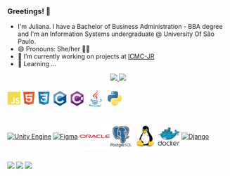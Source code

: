 ### Greetings! 👋

- I'm Juliana. I have a Bachelor of Business Administration - BBA degree and I'm an Information Systems undergraduate @ University Of São Paulo.
- 😄 Pronouns: She/her 🏳️‍🌈
- 🔭 I’m currently working on projects at <a href="https://icmcjunior.com.br/" target="_blank">ICMC-JR</a>
- 🌱 Learning ...

<div align="center">
  <a href="https://github.com/juliana1390">
  <img height="180em" src="https://github-readme-stats.vercel.app/api?username=juliana1390&show_icons=true&theme=ocean_dark&include_all_commits=true&count_private=true"/>
  <img height="180em" src="https://github-readme-stats.vercel.app/api/top-langs/?username=juliana1390&layout=compact&langs_count=7&theme=ocean_dark"/>
</div>
  
<div style="display: inline_block"><br>
  <a href="https://developer.mozilla.org/en-US/docs/Web/JavaScript" target="_blank"><img align="center" alt="JavaScript" height="30" width="30" src="https://raw.githubusercontent.com/devicons/devicon/master/icons/javascript/javascript-plain.svg" target="_blank"></a>
  <a href="https://developer.mozilla.org/pt-BR/docs/Web/HTML" target="_blank"><img align="center" alt="HTML" height="30" width="30" src="https://raw.githubusercontent.com/devicons/devicon/master/icons/html5/html5-original.svg" target="_blank"></a>
  <a href="https://developer.mozilla.org/pt-BR/docs/Web/CSS" target="_blank"><img align="center" alt="CSS" height="30" width="30" src="https://raw.githubusercontent.com/devicons/devicon/master/icons/css3/css3-original.svg" target="_blank"></a>
  <a href="https://www.w3schools.com/c/c_intro.php" target="_blank"><img align="center" alt="C Programming Language" height="35" width="35" src="https://raw.githubusercontent.com/devicons/devicon/master/icons/c/c-original.svg" target="_blank"></a>
  <a href="https://learn.microsoft.com/pt-br/dotnet/csharp/" target="_blank"><img align="center" alt="C Sharp" height="35" width="35" src="https://raw.githubusercontent.com/devicons/devicon/master/icons/csharp/csharp-original.svg" target="_blank"></a>
  <a href="https://docs.oracle.com/en/java/" target="_blank"><img align="center" alt="Java Programming Language" height="40" width="40" src="https://raw.githubusercontent.com/devicons/devicon/master/icons/java/java-original.svg" target="_blank"></a>
  <a href="https://www.python.org/" target="_blank"><img align="center" alt="Python Programming Language" height="40" width="40" src="https://raw.githubusercontent.com/devicons/devicon/master/icons/python/python-original.svg" target="_blank"></a>
</div>

  #
  
<div>
  <a href="https://unity.com/pt" target="_blank"><img align="center" alt="Unity Engine" height="35" width="35" src="https://camo.githubusercontent.com/5f675d7f25e0b706790a667aea70e6ca54c8ddb55fdbed851ab95884e51c7c9f/68747470733a2f2f7777772e766563746f726c6f676f2e7a6f6e652f6c6f676f732f756e69747933642f756e69747933642d69636f6e2e737667" target="_blank"></a>
  <a href="https://www.figma.com/pt-br/" target="_blank"><img align="center" alt="Figma" height="34" width="35" src="https://camo.githubusercontent.com/f32e9cca1f0df0138a8f536217daa54ad21b6913642422f32e3c5c623f3a06b9/68747470733a2f2f7777772e766563746f726c6f676f2e7a6f6e652f6c6f676f732f6669676d612f6669676d612d69636f6e2e737667" target="_blank"></a>
  <a href="https://www.oracle.com/br/" target="_blank"><img align="center" alt="Oracle" height="55" width="70" src="https://raw.githubusercontent.com/devicons/devicon/master/icons/oracle/oracle-original.svg"
  <a href="https://www.postgresql.org/" target="_blank"><img align="center" alt="PostgreSQL" height="50" width="50" src="https://raw.githubusercontent.com/devicons/devicon/master/icons/postgresql/postgresql-original-wordmark.svg" target="_blank"></a>
  <a href="https://www.linux.org/" target="_blank"><img align="center" alt="Linux" height="50" width="50" src="https://raw.githubusercontent.com/devicons/devicon/master/icons/linux/linux-original.svg" target="_blank"></a>
  <a href="https://www.docker.com/" target="_blank"><img align="center" alt="Docker" height="50" width="50" src="https://raw.githubusercontent.com/devicons/devicon/master/icons/docker/docker-original-wordmark.svg" target="_blank"></a>
  <a href="https://www.djangoproject.com/" target="_blank"><img align="center" alt="Django" height="50" width="70" src="https://cdn.jsdelivr.net/gh/devicons/devicon@latest/icons/django/django-plain-wordmark.svg" "target="_blank"></a>
</div>
  
  ##
 
<div>
  <a href="https://www.linkedin.com/in/juliana-santos1390/" target="_blank"><img src="https://img.shields.io/badge/-LinkedIn-%230077B5?style=for-the-badge&logo=linkedin&logoColor=white" target="_blank"></a> 
  <a href = "mailto:juliana13290@gmail.com"><img src="https://img.shields.io/badge/Gmail-D14836?style=for-the-badge&logo=gmail&logoColor=white" target="_blank"></a>
 <a href="https://discord.gg/782075408048848917" target="_blank"><img src="https://img.shields.io/badge/Discord-7289DA?style=for-the-badge&logo=discord&logoColor=white" target="_blank"></a>   
</div>


